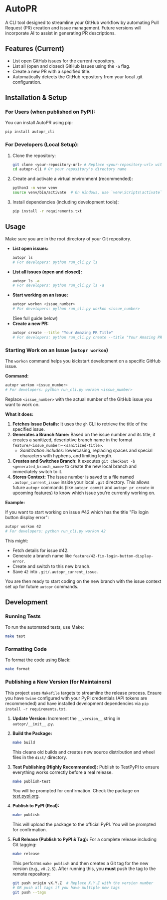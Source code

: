 # AutoPR

A CLI tool designed to streamline your GitHub workflow by automating Pull Request (PR) creation and issue management. Future versions will incorporate AI to assist in generating PR descriptions.

## Features (Current)

*   List open GitHub issues for the current repository.
*   List all (open and closed) GitHub issues using the `-a` flag.
*   Create a new PR with a specified title.
*   Automatically detects the GitHub repository from your local .git configuration.

## Installation & Setup

### For Users (when published on PyPI):

You can install AutoPR using pip:

```sh
pip install autopr_cli
```

### For Developers (Local Setup):

1.  Clone the repository:
    ```sh
    git clone <your-repository-url> # Replace <your-repository-url> with the actual URL
    cd autopr-cli # Or your repository's directory name
    ```
2.  Create and activate a virtual environment (recommended):
    ```sh
    python3 -m venv venv
    source venv/bin/activate  # On Windows, use `venv\Scripts\activate`
    ```
3.  Install dependencies (including development tools):
    ```sh
    pip install -r requirements.txt
    ```

## Usage

Make sure you are in the root directory of your Git repository.

*   **List open issues:**
    ```sh
    autopr ls
    # For developers: python run_cli.py ls
    ```
*   **List all issues (open and closed):**
    ```sh
    autopr ls -a
    # For developers: python run_cli.py ls -a
    ```
*   **Start working on an issue:**
    ```sh
    autopr workon <issue_number>
    # For developers: python run_cli.py workon <issue_number>
    ```
    (See full guide below)
*   **Create a new PR:**
    ```sh
    autopr create --title "Your Amazing PR Title"
    # For developers: python run_cli.py create --title "Your Amazing PR Title"
    ```

### Starting Work on an Issue (`autopr workon`)

The `workon` command helps you kickstart development on a specific GitHub issue.

**Command:**

```sh
autopr workon <issue_number>
# For developers: python run_cli.py workon <issue_number>
```

Replace `<issue_number>` with the actual number of the GitHub issue you want to work on.

**What it does:**

1.  **Fetches Issue Details:** It uses the `gh` CLI to retrieve the title of the specified issue.
2.  **Generates a Branch Name:** Based on the issue number and its title, it creates a sanitized, descriptive branch name in the format `feature/<issue_number>-<sanitized-title>`.
    *   *Sanitization includes:* lowercasing, replacing spaces and special characters with hyphens, and limiting length.
3.  **Creates and Switches Branch:** It executes `git checkout -b <generated_branch_name>` to create the new local branch and immediately switch to it.
4.  **Stores Context:** The issue number is saved to a file named `.autopr_current_issue` inside your local `.git` directory. This allows future `autopr` commands (like `autopr commit` and `autopr pr create` in upcoming features) to know which issue you're currently working on.

**Example:**

If you want to start working on issue #42 which has the title "Fix login button display error":

```sh
autopr workon 42
# For developers: python run_cli.py workon 42
```

This might:
*   Fetch details for issue #42.
*   Generate a branch name like `feature/42-fix-login-button-display-error`.
*   Create and switch to this new branch.
*   Save `42` into `.git/.autopr_current_issue`.

You are then ready to start coding on the new branch with the issue context set up for future `autopr` commands.

## Development

### Running Tests

To run the automated tests, use Make:

```sh
make test
```

### Formatting Code

To format the code using Black:

```sh
make format
```

### Publishing a New Version (for Maintainers)

This project uses `Makefile` targets to streamline the release process. Ensure you have `twine` configured with your PyPI credentials (API tokens are recommended) and have installed development dependencies via `pip install -r requirements.txt`.

1.  **Update Version:** Increment the `__version__` string in `autopr/__init__.py`.

2.  **Build the Package:**
    ```sh
    make build
    ```
    This cleans old builds and creates new source distribution and wheel files in the `dist/` directory.

3.  **Test Publishing (Highly Recommended):** Publish to TestPyPI to ensure everything works correctly before a real release.
    ```sh
    make publish-test
    ```
    You will be prompted for confirmation. Check the package on [test.pypi.org](https://test.pypi.org).

4.  **Publish to PyPI (Real):**
    ```sh
    make publish
    ```
    This will upload the package to the official PyPI. You will be prompted for confirmation.

5.  **Full Release (Publish to PyPI & Tag):** For a complete release including Git tagging:
    ```sh
    make release
    ```
    This performs `make publish` and then creates a Git tag for the new version (e.g., `v0.2.5`).
    After running this, you **must** push the tag to the remote repository:
    ```sh
    git push origin vX.Y.Z  # Replace X.Y.Z with the version number
    # OR push all tags if you have multiple new tags
    git push --tags
    ```